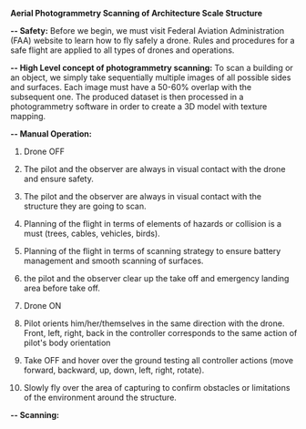 ****Aerial Photogrammetry Scanning of Architecture Scale Structure****

**-- Safety:**
Before we begin, we must visit Federal Aviation Administration (FAA) 
website to learn how to fly safely a drone. Rules and procedures for a safe flight are applied to all types of drones and operations.

**-- High Level concept of photogrammetry scanning:**
To scan a building or an object, we simply take sequentially multiple images of all possible sides and surfaces. Each image must have a 50-60% overlap 
with the subsequent one. The produced dataset is then processed in a photogrammetry software in order to create a 3D model with texture mapping.


**-- Manual Operation:**
1. Drone OFF
2. The pilot and the observer are always in visual contact with the drone and ensure safety.
3. The pilot and the observer are always in visual contact with the structure they are going to scan.
4. Planning of the flight in terms of elements of hazards or collision is a must (trees, cables, vehicles, birds).
5. Planning of the flight in terms of scanning strategy to ensure battery management and smooth scanning of surfaces. 
6. the pilot and the observer clear up the take off and emergency landing area before take off.

1. Drone ON
2. Pilot orients him/her/themselves in the same  direction with the drone. Front, left, right, back in the controller corresponds to the same action of pilot's body orientation

1. Take OFF and hover over the ground testing all controller actions (move forward, backward, up, down, left, right, rotate).
2. Slowly fly over the area of capturing to confirm obstacles or limitations of the environment around the structure.

**-- Scanning:** 
